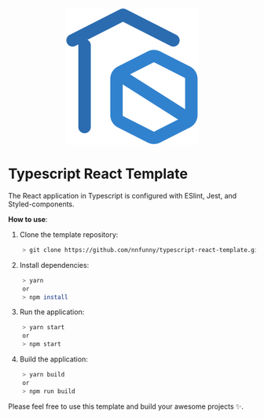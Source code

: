 <p align="center">
    <img src="logo.svg" />
</p>

# Typescript React Template

The React application in Typescript is configured with ESlint, Jest, and Styled-components.

**How to use**:

1. Clone the template repository:

```bash
    > git clone https://github.com/nnfunny/typescript-react-template.git
```

2. Install dependencies:

```bash
    > yarn
    or
    > npm install
```

3. Run the application:

```bash
    > yarn start
    or
    > npm start
```

4. Build the application:

```bash
    > yarn build
    or
    > npm run build
```

Please feel free to use this template and build your awesome projects ✨.

